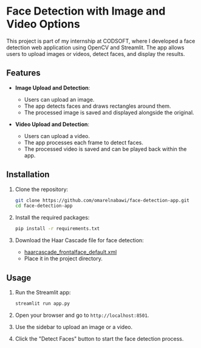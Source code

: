 # Face Detection with Image and Video Options

This project is part of my internship at CODSOFT, where I developed a face detection web application using OpenCV and Streamlit. The app allows users to upload images or videos, detect faces, and display the results.

## Features

- **Image Upload and Detection**:
  - Users can upload an image.
  - The app detects faces and draws rectangles around them.
  - The processed image is saved and displayed alongside the original.

- **Video Upload and Detection**:
  - Users can upload a video.
  - The app processes each frame to detect faces.
  - The processed video is saved and can be played back within the app.

## Installation

1. Clone the repository:
    ```sh
    git clone https://github.com/omarelnabawi/face-detection-app.git
    cd face-detection-app
    ```

2. Install the required packages:
    ```sh
    pip install -r requirements.txt
    ```

3. Download the Haar Cascade file for face detection:
    - [haarcascade_frontalface_default.xml](https://github.com/opencv/opencv/blob/master/data/haarcascades/haarcascade_frontalface_default.xml)
    - Place it in the project directory.

## Usage

1. Run the Streamlit app:
    ```sh
    streamlit run app.py
    ```

2. Open your browser and go to `http://localhost:8501`.

3. Use the sidebar to upload an image or a video.

4. Click the "Detect Faces" button to start the face detection process.

